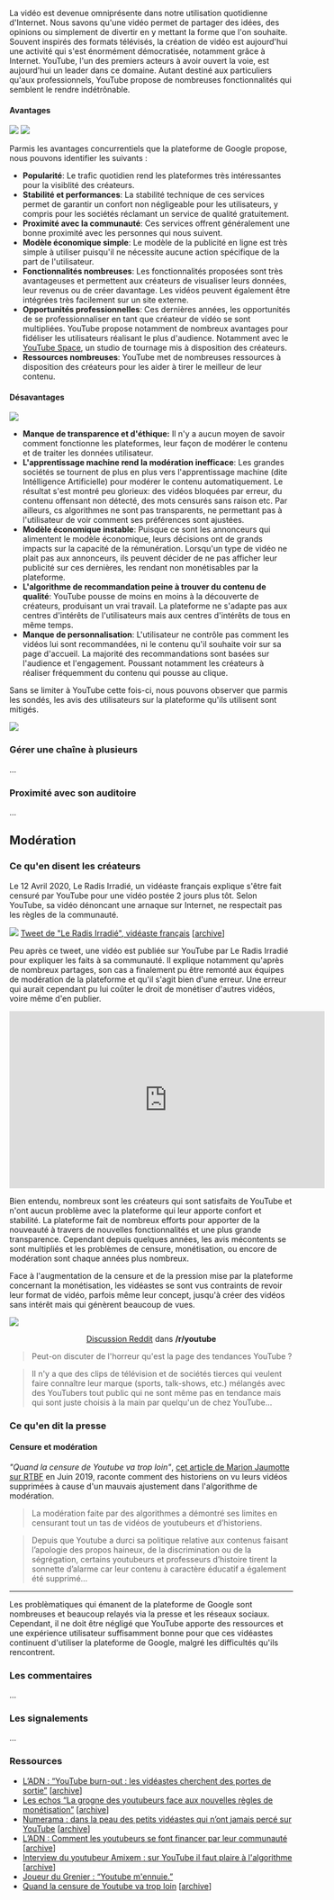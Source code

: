 La vidéo est devenue omniprésente dans notre utilisation quotidienne d'Internet. Nous savons qu'une vidéo permet de partager des idées, des opinions ou simplement de divertir en y mettant la forme que l'on souhaite. Souvent inspirés des formats télévisés, la création de vidéo est aujourd'hui une activité qui s'est énormément démocratisée, notamment grâce à Internet. YouTube, l'un des premiers acteurs à avoir ouvert la voie, est aujourd'hui un leader dans ce domaine. Autant destiné aux particuliers qu'aux professionnels, YouTube propose de nombreuses fonctionnalités qui semblent le rendre indétrônable.

#### Avantages

![](../assets/study_2.png)
![](../assets/study_3.png)

Parmis les avantages concurrentiels que la plateforme de Google propose, nous pouvons identifier les suivants :

- **Popularité**: Le trafic quotidien rend les plateformes très intéressantes pour la visiblité des créateurs.
- **Stabilité et performances**: La stabilité technique de ces services permet de garantir un confort non négligeable pour les utilisateurs, y compris pour les sociétés réclamant un service de qualité gratuitement.
- **Proximité avec la communauté**: Ces services offrent généralement une bonne proximité avec les personnes qui nous suivent.
- **Modèle économique simple**: Le modèle de la publicité en ligne est très simple à utiliser puisqu'il ne nécessite aucune action spécifique de la part de l'utilisateur.
- **Fonctionnalités nombreuses**: Les fonctionnalités proposées sont très avantageuses et permettent aux créateurs de visualiser leurs données, leur revenus ou de créer davantage. Les vidéos peuvent également être intégrées très facilement sur un site externe.
- **Opportunités professionnelles**: Ces dernières années, les opportunités de se professionnaliser en tant que créateur de vidéo se sont multipliées. YouTube propose notamment de nombreux avantages pour fidéliser les utilisateurs réalisant le plus d'audience. Notamment avec le [YouTube Space](https://www.youtube.com/space/), un studio de tournage mis à disposition des créateurs.
- **Ressources nombreuses**: YouTube met de nombreuses ressources à disposition des créateurs pour les aider à tirer le meilleur de leur contenu.

#### Désavantages

![](../assets/study_4.png)

- **Manque de transparence et d'éthique:** Il n'y a aucun moyen de savoir comment fonctionne les plateformes, leur façon de modérer le contenu et de traiter les données utilisateur.
- **L'apprentissage machine rend la modération inefficace**: Les grandes sociétés se tournent de plus en plus vers l'apprentissage machine (dite Intélligence Artificielle) pour modérer le contenu automatiquement. Le résultat s'est montré peu glorieux: des vidéos bloquées par erreur, du contenu offensant non détecté, des mots censurés sans raison etc. Par ailleurs, cs algorithmes ne sont pas transparents, ne permettant pas à l'utilisateur de voir comment ses préférences sont ajustées.
- **Modèle économique instable**: Puisque ce sont les annonceurs qui alimentent le modèle économique, leurs décisions ont de grands impacts sur la capacité de la rémunération. Lorsqu'un type de vidéo ne plait pas aux annonceurs, ils peuvent décider de ne pas afficher leur publicité sur ces dernières, les rendant non monétisables par la plateforme.
- **L'algorithme de recommandation peine à trouver du contenu de qualité**: YouTube pousse de moins en moins à la découverte de créateurs, produisant un vrai travail. La plateforme ne s'adapte pas aux centres d'intérêts de l'utilisateurs mais aux centres d'intérêts de tous en même temps.
- **Manque de personnalisation**: L'utilisateur ne contrôle pas comment les vidéos lui sont recommandées, ni le contenu qu'il souhaite voir sur sa page d'accueil. La majorité des recommandations sont basées sur l'audience et l'engagement. Poussant notamment les créateurs à réaliser fréquemment du contenu qui pousse au clique.

Sans se limiter à YouTube cette fois-ci, nous pouvons observer que parmis les sondés, les avis des utilisateurs sur la plateforme qu'ils utilisent sont mitigés.

![](../assets/study_5.png)



### Gérer une chaîne à plusieurs

...

### Proximité avec son auditoire

...

## Modération

### Ce qu'en disent les créateurs

Le 12 Avril 2020, Le Radis Irradié, un vidéaste français explique s'être fait censuré par YouTube pour une vidéo postée 2 jours plus tôt. Selon YouTube, sa vidéo dénoncant une arnaque sur Internet, ne respectait pas les règles de la communauté.

![](../assets/screenshot_4.png)
[Tweet de "Le Radis Irradié", vidéaste français][9] [[archive][9_archive]]

Peu après ce tweet, une vidéo est publiée sur YouTube par Le Radis Irradié pour expliquer les faits à sa communauté. Il explique notamment qu'après de nombreux partages, son cas a finalement pu être remonté aux équipes de modération de la plateforme et qu'il s'agit bien d'une erreur. Une erreur qui aurait cependant pu lui coûter le droit de monétiser d'autres vidéos, voire même d'en publier.

<div align="center"><iframe width="560" height="315" src="https://www.youtube-nocookie.com/embed/34-KiobBdDM" frameborder="0" allow="accelerometer; autoplay; encrypted-media; gyroscope; picture-in-picture" allowfullscreen></iframe>
</div>

Bien entendu, nombreux sont les créateurs qui sont satisfaits de YouTube et n'ont aucun problème avec la plateforme qui leur apporte confort et stabilité. La plateforme fait de nombreux efforts pour apporter de la nouveauté à travers de nouvelles fonctionnalités et une plus grande transparence. Cependant depuis quelques années, les avis mécontents se sont multipliés et les problèmes de censure, monétisation, ou encore de modération sont chaque années plus nombreux.

Face à l'augmentation de la censure et de la pression mise par la plateforme concernant la monétisation, les vidéastes se sont vus contraints de revoir leur format de vidéo, parfois même leur concept, jusqu'à créer des vidéos sans intérêt mais qui génèrent beaucoup de vues.

![](../assets/screenshot_8.png)
<div align="center"><a href="https://www.reddit.com/r/youtube/comments/79p77w/can_we_discuss_how_awful_the_yt_trending_page_has/">Discussion Reddit</a> dans <strong>/r/youtube</strong></div>

>Peut-on discuter de l'horreur qu'est la page des tendances YouTube ?

>Il n'y a que des clips de télévision et de sociétés tierces qui veulent faire connaître leur marque (sports, talk-shows, etc.) mélangés avec des YouTubers tout public qui ne sont même pas en tendance mais qui sont juste choisis à la main par quelqu'un de chez YouTube...

### Ce qu'en dit la presse

#### Censure et modération

*"Quand la censure de Youtube va trop loin"*, [cet article de  Marion Jaumotte sur RTBF][10] en Juin 2019, raconte comment des historiens on vu leurs vidéos supprimées à cause d'un mauvais ajustement dans l'algorithme de modération.

>La modération faite par des algorithmes a démontré ses limites en censurant tout un tas de vidéos de youtubeurs et d’historiens.

>Depuis que Youtube a durci sa politique relative aux contenus faisant l’apologie des propos haineux, de la discrimination ou de la ségrégation, certains youtubeurs et professeurs d’histoire tirent la sonnette d’alarme car leur contenu à caractère éducatif a également été supprimé…

----

Les problèmatiques qui émanent de la plateforme de Google sont nombreuses et beaucoup relayés via la presse et les réseaux sociaux. Cependant, il ne doit être négligé que YouTube apporte des ressources et une expérience utilisateur suffisamment bonne pour que ces vidéastes continuent d'utiliser la plateforme de Google, malgré les difficultés qu'ils rencontrent.

### Les commentaires

...

### Les signalements

...

### Ressources

- [L’ADN : “YouTube burn-out : les vidéastes cherchent des portes de sortie”][1] [[archive][1_archive]]
- [Les echos “La grogne des youtubeurs face aux nouvelles règles de monétisation”][2] [[archive][3_archive]]
- [Numerama : dans la peau des petits vidéastes qui n’ont jamais percé sur YouTube][3] [[archive][3_archive]]
- [L’ADN : Comment les youtubeurs se font financer par leur communauté][4] [[archive][4_archive]]
- [Interview du youtubeur Amixem : sur YouTube il faut plaire à l'algorithme][5] [[archive][5_archive]]
- [Joueur du Grenier : “Youtube m'ennuie.”][6]
- [Quand la censure de Youtube va trop loin][10] [[archive][10_archive]]

[1]:https://www.ladn.eu/media-mutants/tv-et-nouvelles-images/comment-youtubeurs-font-financer-communaute/
[1_archive]:https://www.ladn.eu/media-mutants/tv-et-nouvelles-images/comment-youtubeurs-font-financer-communaute/

[2]:https://start.lesechos.fr/innovations-startups/tech-futur/la-grogne-des-youtubeurs-face-aux-nouvelles-regles-de-monetisation-11623.php
[2_archive]:https://start.lesechos.fr/innovations-startups/tech-futur/la-grogne-des-youtubeurs-face-aux-nouvelles-regles-de-monetisation-11623.php

[3]:https://www.numerama.com/pop-culture/510021-remuneration-difficile-manque-de-reconnaissance-les-petits-videastes-ont-le-blues-sur-youtube.html
[3_archive]:https://www.numerama.com/pop-culture/510021-remuneration-difficile-manque-de-reconnaissance-les-petits-videastes-ont-le-blues-sur-youtube.html

[4]:https://www.ladn.eu/media-mutants/tv-et-nouvelles-images/comment-youtubeurs-font-financer-communaute/
[4_archive]:https://www.ladn.eu/media-mutants/tv-et-nouvelles-images/comment-youtubeurs-font-financer-communaute/

[5]:https://www.ladn.eu/media-mutants/tv-et-nouvelles-images/amixem-youtube-surtout-plaire-algorithme/
[5_archive]:https://www.ladn.eu/media-mutants/tv-et-nouvelles-images/amixem-youtube-surtout-plaire-algorithme/

[6]:https://www.youtube.com/watch?v=dZOpobOhOEc

[7]:https://twitter.com/_Amixem/status/953612321707917312
[7_archive]:https://web.archive.org/web/20200418145846/https://twitter.com/_Amixem/status/953612321707917312

[8]:https://www.forbes.com/sites/natalierobehmed/2018/12/03/how-youtube-star-logan-paul-made-14-5-million-amid-scandal/#3ca134026b2d

[9]:https://twitter.com/LeRadisIrradie/status/1249248845172805632
[9_archive]:https://web.archive.org/web/20200412085741/https:/twitter.com/LeRadisIrradie/status/1249248845172805632

[10]:https://www.rtbf.be/culture/article/detail_quand-la-censure-de-youtube-va-trop-loin-marion-jaumotte?id=10257454
[10_archive]:https://www.rtbf.be/culture/article/detail_quand-la-censure-de-youtube-va-trop-loin-marion-jaumotte?id=10257454